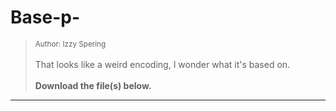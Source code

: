 # Base-p-

> <small>Author: Izzy Spering</small><br><br>That looks like a weird encoding, I wonder what it's based on. <br><br> <b>Download the file(s) below.</b>


-------------------

